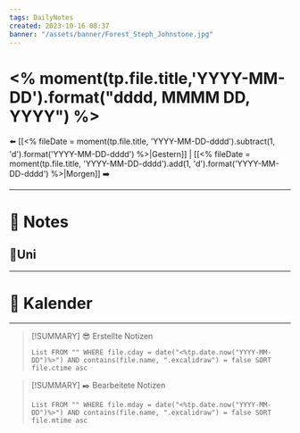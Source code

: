 ```yaml
---
tags: DailyNotes
created: 2023-10-16 08:37
banner: "/assets/banner/Forest_Steph_Johnstone.jpg"
---
```


# <% moment(tp.file.title,'YYYY-MM-DD').format("dddd, MMMM DD, YYYY") %>

⬅️ [[<% fileDate = moment(tp.file.title, 'YYYY-MM-DD-dddd').subtract(1, 'd').format('YYYY-MM-DD-dddd') %>|Gestern]] | [[<% fileDate = moment(tp.file.title, 'YYYY-MM-DD-dddd').add(1, 'd').format('YYYY-MM-DD-dddd') %>|Morgen]] ➡️

---

# 📝 Notes

## 🎒Uni

---

# 📅 Kalender

---

> [!SUMMARY] 😎 Erstellte Notizen
>
> ```dataview
> List FROM "" WHERE file.cday = date("<%tp.date.now("YYYY-MM-DD")%>") AND contains(file.name, ".excalidraw") = false SORT file.ctime asc
> ```

> [!SUMMARY] ✒️ Bearbeitete Notizen
>
> ```dataview
> List FROM "" WHERE file.mday = date("<%tp.date.now("YYYY-MM-DD")%>") AND contains(file.name, ".excalidraw") = false SORT file.mtime asc
> ```